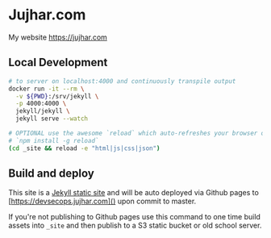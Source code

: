 Jujhar.com
==========

My website https://jujhar.com


## Local Development

```bash
# to server on localhost:4000 and continuously transpile output
docker run -it --rm \
  -v ${PWD}:/srv/jekyll \
  -p 4000:4000 \
  jekyll/jekyll \
  jekyll serve --watch

# OPTIONAL use the awesome `reload` which auto-refreshes your browser on change using websockets
# `npm install -g reload`
(cd _site && reload -e "html|js|css|json")
```

## Build and deploy

This site is a [Jekyll static site](https://jekyllrb.com/) and will be auto deployed via Github pages to [https://devsecops.jujhar.com]() upon commit to master.

If you're not publishing to Github pages use this command to one time build assets into `_site` and then publish to a S3 static bucket or old school server.